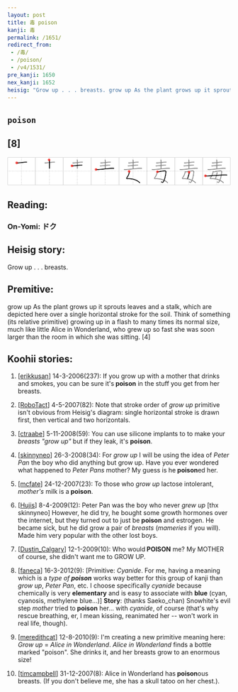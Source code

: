 ```yaml
---
layout: post
title: 毒 poison
kanji: 毒
permalink: /1651/
redirect_from:
 - /毒/
 - /poison/
 - /v4/1531/
pre_kanji: 1650
nex_kanji: 1652
heisig: "Grow up . . . breasts. grow up As the plant grows up it sprouts leaves and a stalk, which are depicted here over a single horizontal stroke for the soil. Think of something (its relative primitive) growing up in a flash to many times its normal size, much like little Alice in Wonderland, who grew up so fast she was soon larger than the room in which she was sitting. [4]"
---
```


## `poison`

## [8]

<div class="stroke"><img src="../images/E6AF92.png" /></div>

## Reading:

### On-Yomi: ドク

## Heisig story:

Grow up . . . breasts.

## Premitive:

grow up As the plant grows up it sprouts leaves and a stalk, which are depicted here over a single horizontal stroke for the soil. Think of something (its relative primitive) growing up in a flash to many times its normal size, much like little Alice in Wonderland, who grew up so fast she was soon larger than the room in which she was sitting. [4]

## Koohii stories:

1) [<a href="http://kanji.koohii.com/profile/erikkusan">erikkusan</a>] 14-3-2006(237): If you grow up with a mother that drinks and smokes, you can be sure it&#039;s<strong> poison</strong> in the stuff you get from her breasts.

2) [<a href="http://kanji.koohii.com/profile/RoboTact">RoboTact</a>] 4-5-2007(82): Note that stroke order of <em>grow up</em> primitive isn&#039;t obvious from Heisig&#039;s diagram: single horizontal stroke is drawn first, then vertical and two horizontals.

3) [<a href="http://kanji.koohii.com/profile/ctraabe">ctraabe</a>] 5-11-2008(59): You can use silicone implants to to make your <em>breasts &quot;grow up&quot;</em> but if they leak, it&#039;s <strong>poison</strong>.

4) [<a href="http://kanji.koohii.com/profile/skinnyneo">skinnyneo</a>] 26-3-2008(34): For <em>grow up</em> I will be using the idea of <em>Peter Pan</em> the boy who did anything but grow up. Have you ever wondered what happened to <em>Peter Pans</em> mother? My guess is he<strong> poison</strong>ed her.

5) [<a href="http://kanji.koohii.com/profile/mcfate">mcfate</a>] 24-12-2007(23): To those who <em>grow up</em> lactose intolerant, <em>mother&#039;s</em> milk is a<strong> poison</strong>.

6) [<a href="http://kanji.koohii.com/profile/Hujis">Hujis</a>] 8-4-2009(12): Peter Pan was the boy who never <em>grew up</em> [thx skinnyneo] However, he did try, he bought some growth hormones over the internet, but they turned out to just be<strong> poison</strong> and estrogen. He became sick, but he did grow a pair of <em>breasts</em> (<em>mameries</em> if you will). Made him very popular with the other lost boys.

7) [<a href="http://kanji.koohii.com/profile/Dustin_Calgary">Dustin_Calgary</a>] 12-1-2009(10): Who would<strong> POISON</strong> me? My MOTHER of course, she didn&#039;t want me to GROW UP.

8) [<a href="http://kanji.koohii.com/profile/faneca">faneca</a>] 16-3-2012(9): [Primitive: <em>Cyanide</em>. For me, having a meaning which is a <em>type of<strong> poison</strong></em> works way better for this group of kanji than <em>grow up</em>, <em>Peter Pan</em>, etc. I choose specifically <em>cyanide</em> because chemically is very <strong>elementary</strong> and is easy to associate with <strong>blue</strong> (cyan, cyanosis, methylene blue...)] <strong>Story</strong>: (thanks Saeko_chan) Snowhite&#039;s evil step <em>mother</em> tried to<strong> poison</strong> her... with <em>cyanide</em>, of course (that&#039;s why rescue breathing, er, I mean kissing, reanimated her -- won&#039;t work in real life, though).

9) [<a href="http://kanji.koohii.com/profile/meredithcat">meredithcat</a>] 12-8-2010(9): I&#039;m creating a new primitive meaning here: <em>Grow up</em> = <em>Alice in Wonderland</em>. <em>Alice in Wonderland</em> finds a bottle marked &quot;poison&quot;. She drinks it, and her breasts grow to an enormous size!

10) [<a href="http://kanji.koohii.com/profile/timcampbell">timcampbell</a>] 31-12-2007(8): Alice in Wonderland has<strong> poison</strong>ous breasts. (If you don&#039;t believe me, she has a skull tatoo on her chest.).

